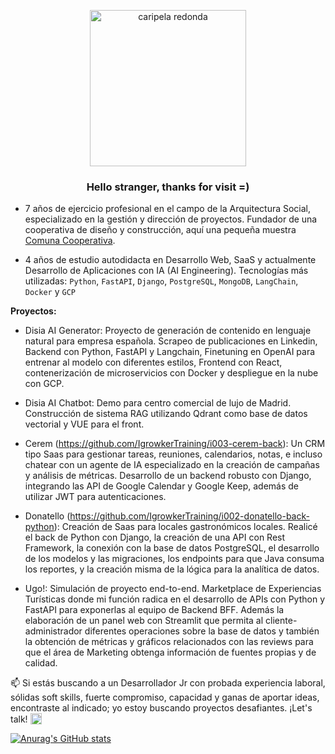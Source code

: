 <p align="center" width="300">
   <img src="https://github.com/rodrigoasis87/rodrigoasis87/assets/73196362/39728bca-ec98-44bb-b298-97fab89dceed" alt="caripela redonda" height="250">
   <h3 align="center">Hello stranger, thanks for visit =)</h3>
</p>

- 7 años de ejercicio profesional en el campo de la Arquitectura Social, especializado en la gestión y dirección de proyectos. Fundador de una cooperativa de diseño y construcción, aquí una pequeña muestra [Comuna Cooperativa](https://www.instagram.com/comuna.cooperativa/).
  
- 4 años de estudio autodidacta en Desarrollo Web, SaaS y actualmente Desarrollo de Aplicaciones con IA (AI Engineering). Tecnologías más utilizadas: `Python`, `FastAPI`, `Django`, `PostgreSQL`, `MongoDB`, `LangChain`, `Docker` y `GCP`

**Proyectos:**

- Disia AI Generator: Proyecto de generación de contenido en lenguaje natural para empresa española. Scrapeo de publicaciones en Linkedin, Backend con Python, FastAPI y Langchain, Finetuning en OpenAI para entrenar al modelo con diferentes estilos, Frontend con React, contenerización de microservicios con Docker y despliegue en la nube con GCP.

- Disia AI Chatbot: Demo para centro comercial de lujo de Madrid. Construcción de sistema RAG utilizando Qdrant como base de datos vectorial y VUE para el front.

- Cerem (https://github.com/IgrowkerTraining/i003-cerem-back): Un CRM tipo Saas para gestionar tareas, reuniones, calendarios, notas, e incluso chatear con un agente de IA especializado en la creación de campañas y análisis de métricas. Desarrollo de un backend robusto con Django, integrando las API de Google Calendar y Google Keep, además de utilizar JWT para autenticaciones. 

- Donatello (https://github.com/IgrowkerTraining/i002-donatello-back-python): Creación de Saas para locales gastronómicos locales. Realicé el back de Python con Django, la creación de una API con Rest Framework, la conexión con la base de datos PostgreSQL, el desarrollo de los modelos y las migraciones, los endpoints para que Java consuma los reportes, y la creación misma de la lógica para la analítica de datos.

- Ugo!: Simulación de proyecto end-to-end. Marketplace de Experiencias Turísticas donde mi función radica en el desarrollo de APIs con Python y FastAPI para exponerlas al equipo de Backend BFF. Además la elaboración de un panel web con Streamlit que permita al cliente-administrador diferentes operaciones sobre la base de datos y también la obtención de métricas y gráficos relacionados con las reviews para que el área de Marketing obtenga información de fuentes propias y de calidad.

📫 Si estás buscando a un Desarrollador Jr con probada experiencia laboral, sólidas soft skills, fuerte compromiso, capacidad y ganas de aportar ideas, encontraste al indicado; yo estoy buscando proyectos desafiantes. ¡Let's talk!  <a href="https://www.linkedin.com/in/rodrigo-asis/" target="blank"><img src="https://upload.wikimedia.org/wikipedia/commons/1/19/LinkedIn_logo.svg" alt="LinkedIn de Rodrigo Asis" height="18" style="vertical-align: text-bottom" /></a>


[![Anurag's GitHub stats](https://github-readme-stats.vercel.app/api?username=rodrigoasis87)](https://github.com/anuraghazra/github-readme-stats)
